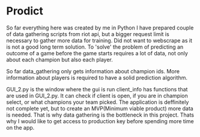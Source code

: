 # Prodict



So far everything here was created by me in Python
I have prepared couple of data gathering scripts from riot api, but a bigger request limit is necessary to gather more data for training.
Did not want to webscrape as it is not a good long term solution.
To 'solve' the problem of predicting an outcome of a game before the game starts requires a lot of data, not only about each champion but also each player.

So far data_gathering only gets information about champion ids. More information about players is required to have a solid prediction algorithm.

GUI_2.py is the window where the gui is run
client_info has functions that are used in GUI_2.py. It can check if client is open, if you are in champion select, or what champions your team picked.
The application is deffinitely not complete yet, but to create an MVP(Minimum viable product) more data is needed. That is why data gathering is the bottleneck in this project.
Thats why I would like to get access to production key before spending more time on the app.
